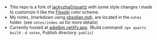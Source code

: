 - This repo is a fork of [jackyzha0/quartz](https://github.com/jackyzha0/quartz) with some style changes i made to customize it like the [Flexoki](https://github.com/kepano/flexoki) color scheme.
- My notes, (markdown using [obsidian.md](https://obsidian.md/)), are located in the `notes` folder. (see `notes/index.md` for more details)
- Currently hosted at [adielbm.netlify.app](https://adielbm.netlify.app/). (Build command: `npx quartz build -d notes`, Publish directory: `public`)
